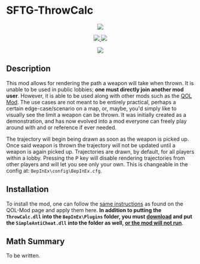 # SFTG-ThrowCalc

<p align="center">
  <a href="https://forthebadge.com">
    <img src="https://forthebadge.com/images/badges/made-with-c-sharp.svg">
  </a>
</p>
<p align="center">
  <a href="https://github.com/Mn0ky/SFTG-ThrowCalc/releases/latest">
    <img src="https://img.shields.io/github/downloads/Mn0ky/SFTG-ThrowCalc/total?label=Github%20downloads&logo=github">
  </a>
  <a href="https://opensource.org/licenses/MIT">
    <img src="https://img.shields.io/badge/MIT-blue.svg">
  </a>
</p>

<p align="center">
  <a href="">
    <img src="https://user-images.githubusercontent.com/67206766/164878782-5c3bddef-0c00-4561-bb88-fd3a00e42b03.gif">
  </a>
</p>

## Description

This mod allows for rendering the path a weapon will take when thrown. It is unable to be used in public lobbies; **one must directly join another mod user**. However, 
it is able to be used along with other mods such as the [QOL Mod](https://github.com/Mn0ky/QOL-Mod). The use cases are not meant to be entirely practical, perhaps a certain edge-case/scenario on a
map, or, maybe, you'd simply like to visually see the limit a weapon can be thrown. It was initially created as a demonstration, and has now evolved into a 
mod everyone can freely play around with and or reference if ever needed.

The trajectory will begin being drawn as soon as the weapon is picked up. Once said weapon is thrown the trajectory will not be updated until a weapon is again picked up. 
Trajectories are drawn, by default, for all players within a lobby. Pressing the <kbd>P</kbd> key will disable rendering trajectories from other players and will let you see
only your own. This is changeable in the config at: ``BepInEx\config\BepInEx.cfg``.

## Installation

To install the mod, one can follow the [same instructions](https://github.com/Mn0ky/QOL-Mod/#installation) as found on the QOL-Mod page and apply them here. 
**In addition to putting the ``ThrowCalc.dll`` into the ``BepInEx\Plugins`` folder, you must [download](https://github.com/Mn0ky/SFTG-SimpleAntiCheat/releases/download/v1.0.0/SimpleAntiCheat.dll) and put the ``SimpleAntiCheat.dll`` into the folder as well, 
<ins>or the mod will not run</ins>**.

## Math Summary
To be written.
